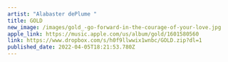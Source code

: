 ```yaml
---
artist: "Alabaster dePlume "
title: GOLD
new_image: /images/gold_-go-forward-in-the-courage-of-your-love.jpg
apple_link: https://music.apple.com/us/album/gold/1601580560
link: https://www.dropbox.com/s/h0f9llwwix1wnbc/GOLD.zip?dl=1
published_date: 2022-04-05T18:21:53.780Z
---
```


